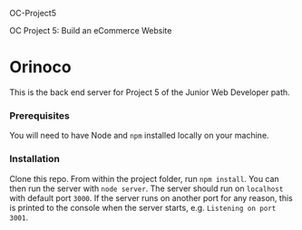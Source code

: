 OC-Project5

OC Project 5: Build an eCommerce Website

# Orinoco #

This is the back end server for Project 5 of the Junior Web Developer path.

### Prerequisites ###

You will need to have Node and `npm` installed locally on your machine.

### Installation ###

Clone this repo. From within the project folder, run `npm install`. You 
can then run the server with `node server`. 
The server should run on `localhost` with default port `3000`. If the
server runs on another port for any reason, this is printed to the
console when the server starts, e.g. `Listening on port 3001`.

